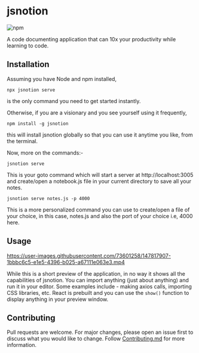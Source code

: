 # jsnotion

![npm](https://img.shields.io/npm/dm/jsnotion)

A code documenting application that can 10x your productivity while learning to code.

## Installation

Assuming you have Node and npm installed,

```
npx jsnotion serve
```

is the only command you need to get started instantly.

Otherwise, if you are a visionary and you see yourself using it frequently,

```
npm install -g jsnotion
```

this will install jsnotion globally so that you can use it anytime you like, from the terminal.

Now, more on the commands:-

```
jsnotion serve
```

This is your goto command which will start a server at http://localhost:3005 and create/open a notebook.js file in your current directory to save all your notes.

```
jsnotion serve notes.js -p 4000
```

This is a more personalized command you can use to create/open a  file of your choice, in this case, notes.js and also the port of your choice i.e, 4000 here.

## Usage

https://user-images.githubusercontent.com/73601258/147817907-1bbbc6c5-e1e5-4396-b025-a67111e063e3.mp4

While this is a short preview of the application, in no way it shows all the capabilities of jsnotion. You can import anything (just about anything) and run it in your editor. Some examples include - making axios calls, importing CSS libraries, etc. React is prebuilt and you can use the `show()` function to display anything in your preview window.
## Contributing

Pull requests are welcome. For major changes, please open an issue first to discuss what you would like to change. Follow [Contributing.md](./CONTRIBUTING.md) for more information.
